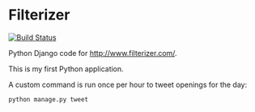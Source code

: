 Filterizer
==========

[![Build Status](https://travis-ci.org/bhoggard/filterizer-django.svg?branch=master)](https://travis-ci.org/bhoggard/filterizer-django)

Python Django code for http://www.filterizer.com/.

This is my first Python application.

A custom command is run once per hour to tweet openings for the day:

``python manage.py tweet``



